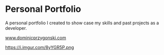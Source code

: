 
# Personal Portfolio

A personal portfolio I created to show case my skills and past projects as a developer.

www.dominicprzygonski.com



https://i.imgur.com/8yYGR5P.png
